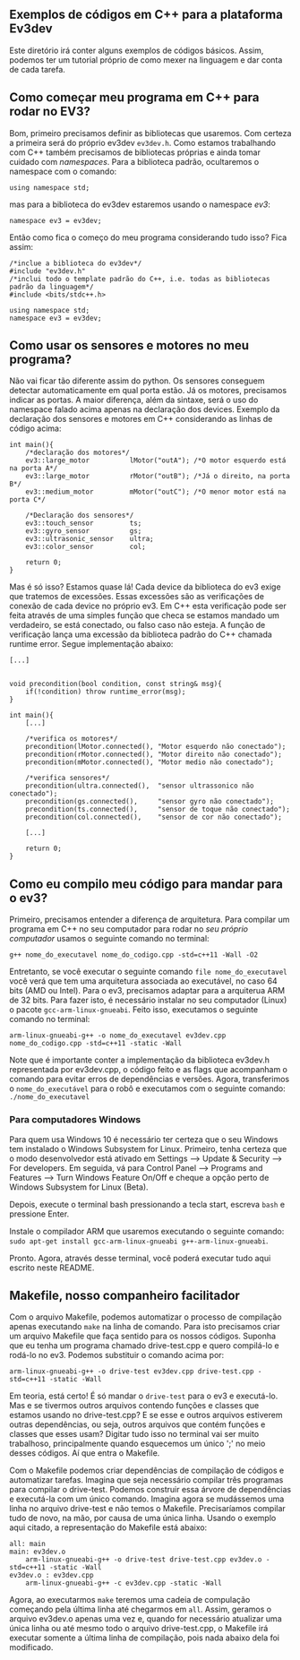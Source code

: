## Exemplos de códigos em C++ para a plataforma Ev3dev
Este diretório irá conter alguns exemplos de códigos básicos. Assim, podemos ter um tutorial próprio de como mexer na linguagem e dar conta de cada tarefa.

## Como começar meu programa em C++ para rodar no EV3?
Bom, primeiro precisamos definir as bibliotecas que usaremos. Com certeza a primeira será do próprio ev3dev ```ev3dev.h```. Como estamos trabalhando com C++ também precisamos de bibliotecas próprias e ainda tomar cuidado com *namespaces*. Para a biblioteca padrão, ocultaremos o namespace com o comando:

```using namespace std;```

mas para a biblioteca do ev3dev estaremos usando o namespace *ev3*:

```namespace ev3 = ev3dev;```

Então como fica o começo do meu programa considerando tudo isso? Fica assim:

```
/*inclue a biblioteca do ev3dev*/
#include "ev3dev.h"
/*inclui todo o template padrão do C++, i.e. todas as bibliotecas padrão da linguagem*/
#include <bits/stdc++.h> 

using namespace std;
namespace ev3 = ev3dev;
```

## Como usar os sensores e motores no meu programa?
Não vai ficar tão diferente assim do python. Os sensores conseguem detectar automaticamente em qual porta estão. Já os motores, precisamos indicar as portas. A maior diferença, além da sintaxe, será o uso do namespace falado acima apenas na declaração dos devices.
Exemplo da declaração dos sensores e motores em C++ considerando as linhas de código acima:
```
int main(){
    /*declaração dos motores*/
    ev3::large_motor          lMotor("outA"); /*O motor esquerdo está na porta A*/
    ev3::large_motor          rMotor("outB"); /*Já o direito, na porta B*/
    ev3::medium_motor         mMotor("outC"); /*O menor motor está na porta C*/
    
    /*Declaração dos sensores*/
    ev3::touch_sensor         ts;
    ev3::gyro_sensor          gs;
    ev3::ultrasonic_sensor    ultra;
    ev3::color_sensor         col;
    
    return 0;
}
```

Mas é só isso? Estamos quase lá! Cada device da biblioteca do ev3 exige que tratemos de excessões. Essas excessões são as verificações de conexão de cada device no próprio ev3. Em C++ esta verificação pode ser feita através de uma simples função que checa se estamos mandado um verdadeiro, se está conectado, ou falso caso não esteja. A função de verificação lança uma excessão da biblioteca padrão do C++ chamada runtime error. Segue implementação abaixo:

```
[...]


void precondition(bool condition, const string& msg){
    if(!condition) throw runtime_error(msg);
}

int main(){
    [...]
    
    /*verifica os motores*/
    precondition(lMotor.connected(), "Motor esquerdo não conectado");
    precondition(rMotor.connected(), "Motor direito não conectado");
    precondition(mMotor.connected(), "Motor medio não conectado");
    
    /*verifica sensores*/
    precondition(ultra.connected(),  "sensor ultrassonico não conectado");
    precondition(gs.connected(),     "sensor gyro não conectado");
    precondition(ts.connected(),     "sensor de toque não conectado");
    precondition(col.connected(),    "sensor de cor não conectado");
    
    [...]
    
    return 0;
}
```

## Como eu compilo meu código para mandar para o ev3?
Primeiro, precisamos entender a diferença de arquitetura. Para compilar um programa em C++ no seu computador para rodar no *seu próprio computador* usamos o seguinte comando no terminal:

```
g++ nome_do_executavel nome_do_codigo.cpp -std=c++11 -Wall -O2
```

Entretanto, se você executar o seguinte comando ```file nome_do_executavel``` você verá que tem uma arquitetura associada ao executável, no caso 64 bits (AMD ou Intel). Para o ev3, precisamos adaptar para a arquiterua ARM de 32 bits. Para fazer isto, é necessário instalar no seu computador (Linux) o pacote ```gcc-arm-linux-gnueabi```. Feito isso, executamos o seguinte comando no terminal:

```
arm-linux-gnueabi-g++ -o nome_do_executavel ev3dev.cpp nome_do_codigo.cpp -std=c++11 -static -Wall
```

Note que é importante conter a implementação da biblioteca ev3dev.h representada por ev3dev.cpp, o código feito e as flags que acompanham o comando para evitar erros de dependências e versões. Agora, transferimos o ```nome_do_executável``` para o robô e executamos com o seguinte comando: ```./nome_do_executavel```

### Para computadores Windows
Para quem usa Windows 10 é necessário ter certeza que o seu Windows tem instalado o Windows Subsystem for Linux. Primeiro, tenha certeza que o modo desenvolvedor está ativado em Settings --> Update & Security --> For developers. Em seguida, vá para Control Panel --> Programs and Features --> Turn Windows Feature On/Off e cheque a opção perto de Windows Subsystem for Linux (Beta).

Depois, execute o terminal bash pressionando a tecla start, escreva `bash` e pressione Enter.

Instale o compilador ARM que usaremos executando o seguinte comando: `sudo apt-get install gcc-arm-linux-gnueabi g++-arm-linux-gnueabi`.

Pronto. Agora, através desse terminal, você poderá executar tudo aqui escrito neste README.
## Makefile, nosso companheiro facilitador 
Com o arquivo Makefile, podemos automatizar o processo de compilação apenas executando ```make``` na linha de comando. Para isto precisamos criar um arquivo Makefile que faça sentido para os nossos códigos. Suponha que eu tenha um programa chamado drive-test.cpp e quero compilá-lo e rodá-lo no ev3. Podemos substituir o comando acima por:

```
arm-linux-gnueabi-g++ -o drive-test ev3dev.cpp drive-test.cpp -std=c++11 -static -Wall
```

Em teoria, está certo! É só mandar o ```drive-test``` para o ev3 e executá-lo. Mas e se tivermos outros arquivos contendo funções e classes que estamos usando no drive-test.cpp? E se esse e outros arquivos estiverem outras dependências, ou seja, outros arquivos que contém funções e classes que esses usam? Digitar tudo isso no terminal vai ser muito trabalhoso, principalmente quando esquecemos um único ';' no meio desses códigos. Aí que entra o Makefile. 

Com o Makefile podemos criar dependências de compilação de códigos e automatizar tarefas. Imagina que seja necessário compilar três programas para compilar o drive-test. Podemos construir essa árvore de dependências e executá-la com um único comando. Imagina agora se mudássemos uma linha no arquivo drive-test e não temos o Makefile. Precisaríamos compilar tudo de novo, na mão, por causa de uma única linha. Usando o exemplo aqui citado, a representação do Makefile está abaixo:

```
all: main
main: ev3dev.o
    arm-linux-gnueabi-g++ -o drive-test drive-test.cpp ev3dev.o -std=c++11 -static -Wall
ev3dev.o : ev3dev.cpp
    arm-linux-gnueabi-g++ -c ev3dev.cpp -static -Wall
```

Agora, ao executarmos ```make``` teremos uma cadeia de compulação começando pela última linha até chegarmos em ```all```. Assim, geramos o arquivo ev3dev.o apenas uma vez e, quando for necessário atualizar uma única linha ou até mesmo todo o arquivo drive-test.cpp, o Makefile irá executar somente a última linha de compilação, pois nada abaixo dela foi modificado.
